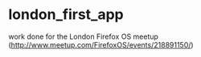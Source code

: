 # london_first_app
work done for the London Firefox OS meetup (http://www.meetup.com/FirefoxOS/events/218891150/)
